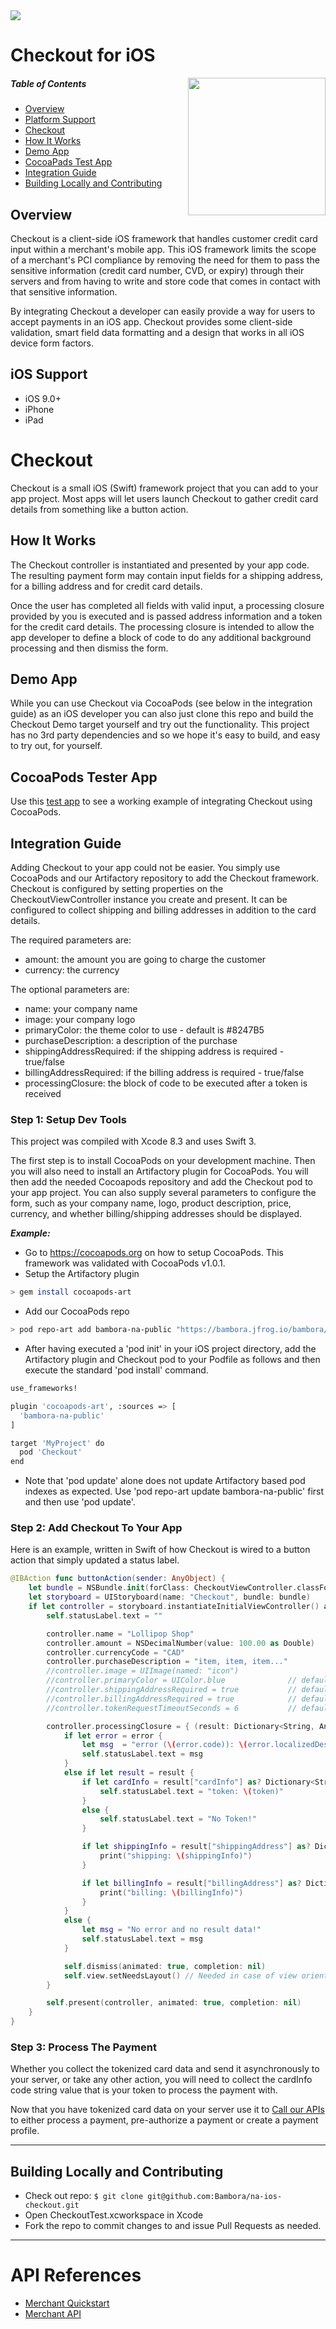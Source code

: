 <img src="https://cdn.na.bambora.com/resources/logos/bambora-logo180x92.png" />

# Checkout for iOS

<img width="220" align="right" src="screenshot.png">

##### Table of Contents

* [Overview](#overview)
* [Platform Support](#platform-support)
* [Checkout](#checkout)
* [How It Works](#functionality)
* [Demo App](#demo)
* [CocoaPads Test App](#tester)
* [Integration Guide](#integration-guide)
* [Building Locally and Contributing](#contributing)

<a name="overview"/>

## Overview

Checkout is a client-side iOS framework that handles customer credit card input within a merchant's mobile app. This iOS framework limits the scope of a merchant's PCI compliance by removing the need for them to pass the sensitive information (credit card number, CVD, or expiry) through their servers and from having to write and store code that comes in contact with that sensitive information.

By integrating Checkout a developer can easily provide a way for users to accept payments in an iOS app. Checkout provides some client-side validation, smart field data formatting and a design that works in all iOS device form factors.

<a name="platform-support"/>

## iOS Support
 * iOS 9.0+
 * iPhone
 * iPad

<a name="checkout"/>

# Checkout

Checkout is a small iOS (Swift) framework project that you can add to your app project. Most apps will let users launch Checkout to gather credit card details from something like a button action.

<a name="functionality"/>

## How It Works

The Checkout controller is instantiated and presented by your app code. The resulting payment form may contain input fields for a shipping address, for a billing address and for credit card details.

Once the user has completed all fields with valid input, a processing closure provided by you is executed and is passed address information and a token for the credit card details. The processing closure is intended to allow the app developer to define a block of code to do any additional background processing and then dismiss the form.

<a name="demo"/>

## Demo App

While you can use Checkout via CocoaPods (see below in the integration guide) as an iOS developer you can also just clone this repo and build the Checkout Demo target yourself and try out the functionality. This project has no 3rd party dependencies and so we hope it's easy to build, and easy to try out, for yourself.

<a name="tester"/>

## CocoaPods Tester App

Use this [test app](https://github.com/Bambora/na-ios-checkout/PodsTester/) to see a working example of integrating Checkout using CocoaPods.

<a name="integration-guide"/>

## Integration Guide

Adding Checkout to your app could not be easier. You simply use CocoaPods and our Artifactory repository to add the Checkout framework. Checkout is configured by setting properties on the CheckoutViewController instance you create and present. It can be configured to collect shipping and billing addresses in addition to the card details.

The required parameters are:
* amount: the amount you are going to charge the customer
* currency: the currency

The optional parameters are:
* name: your company name
* image: your company logo
* primaryColor: the theme color to use - default is #8247B5
* purchaseDescription: a description of the purchase
* shippingAddressRequired: if the shipping address is required - true/false
* billingAddressRequired: if the billing address is required - true/false
* processingClosure: the block of code to be executed after a token is received

### Step 1: Setup Dev Tools

This project was compiled with Xcode 8.3 and uses Swift 3.

The first step is to install CocoaPods on your development machine. Then you will also need to install an Artifactory plugin for CocoaPods. You will then add the needed Cocoapods repository and add the Checkout pod to your app project. You can also supply several parameters to configure the form, such as your company name, logo, product description, price, currency, and whether billing/shipping addresses should be displayed.

***Example:***

* Go to https://cocoapods.org on how to setup CocoaPods. This framework was validated with CocoaPods v1.0.1.
* Setup the Artifactory plugin

```bash
> gem install cocoapods-art
```

* Add our CocoaPods repo

```bash
> pod repo-art add bambora-na-public "https://bambora.jfrog.io/bambora/api/pods/na-public"
```

* After having executed a 'pod init' in your iOS project directory, add the Artifactory plugin and Checkout pod to your Podfile as follows and then execute the standard 'pod install' command.

```bash
use_frameworks!

plugin 'cocoapods-art', :sources => [
  'bambora-na-public'
]

target 'MyProject' do
  pod 'Checkout'
end
```

* Note that 'pod update' alone does not update Artifactory based pod indexes as expected. Use 'pod repo-art update bambora-na-public' first and then use 'pod update'.

### Step 2: Add Checkout To Your App

Here is an example, written in Swift of how Checkout is wired to a button action that simply updated a status label.

```swift
@IBAction func buttonAction(sender: AnyObject) {
    let bundle = NSBundle.init(forClass: CheckoutViewController.classForCoder())
    let storyboard = UIStoryboard(name: "Checkout", bundle: bundle)
    if let controller = storyboard.instantiateInitialViewController() as? CheckoutViewController {
        self.statusLabel.text = ""

        controller.name = "Lollipop Shop"
        controller.amount = NSDecimalNumber(value: 100.00 as Double)
        controller.currencyCode = "CAD"
        controller.purchaseDescription = "item, item, item..."
        //controller.image = UIImage(named: "icon")
        //controller.primaryColor = UIColor.blue              // default: "#8247B5"
        //controller.shippingAddressRequired = true           // default: true
        //controller.billingAddressRequired = true            // default: true
        //controller.tokenRequestTimeoutSeconds = 6           // default: 6

        controller.processingClosure = { (result: Dictionary<String, AnyObject>?, error: NSError?) -> Void in
            if let error = error {
                let msg  = "error (\(error.code)): \(error.localizedDescription)"
                self.statusLabel.text = msg
            }
            else if let result = result {
                if let cardInfo = result["cardInfo"] as? Dictionary<String, String>, let token = cardInfo["code"] as String! {
                    self.statusLabel.text = "token: \(token)"
                }
                else {
                    self.statusLabel.text = "No Token!"
                }

                if let shippingInfo = result["shippingAddress"] as? Dictionary<String, String> {
                    print("shipping: \(shippingInfo)")
                }

                if let billingInfo = result["billingAddress"] as? Dictionary<String, String> {
                    print("billing: \(billingInfo)")
                }
            }
            else {
                let msg = "No error and no result data!"
                self.statusLabel.text = msg
            }

            self.dismiss(animated: true, completion: nil)
            self.view.setNeedsLayout() // Needed in case of view orientation change
        }

        self.present(controller, animated: true, completion: nil)
    }
}
```

### Step 3: Process The Payment

Whether you collect the tokenized card data and send it asynchronously to your server, or take any other action, you will need to collect the cardInfo code string value that is your token to process the payment with.

Now that you have tokenized card data on your server use it to [Call our APIs](https://developer.na.bambora.com/docs/guides/merchant_quickstart/calling_APIs/) to either process a payment, pre-authorize a payment or create a payment profile.

---

<a name="contributing"/>

## Building Locally and Contributing

 * Check out repo: `$ git clone git@github.com:Bambora/na-ios-checkout.git`
 * Open CheckoutTest.xcworkspace in Xcode
 * Fork the repo to commit changes to and issue Pull Requests as needed.

---

# API References

* [Merchant Quickstart](https://developer.na.bambora.com/docs/guides/merchant_quickstart/)
* [Merchant API](https://developer.na.bambora.com/docs/references/merchant_API/)
